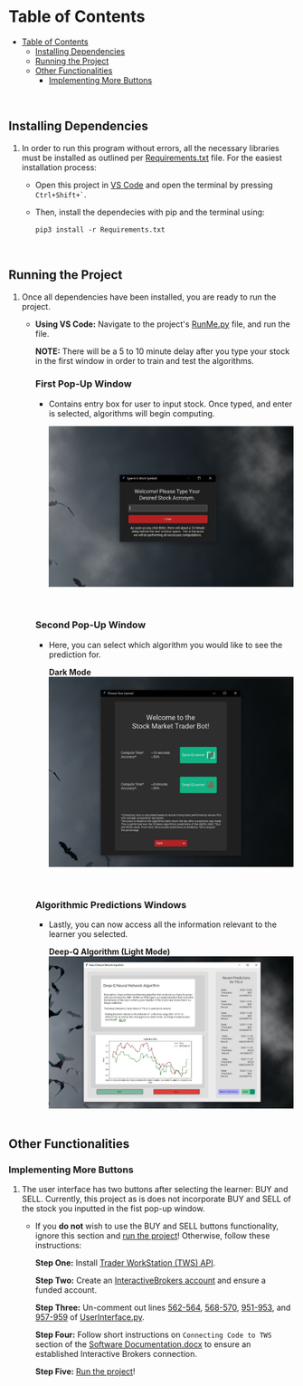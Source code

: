 # Table of Contents
- [Table of Contents](#table-of-contents)
  - [Installing Dependencies ](#installing-dependencies-)
  - [Running the Project](#running-the-project)
  - [Other Functionalities](#other-functionalities)
    - [Implementing More Buttons](#implementing-more-buttons)

<br>

## Installing Dependencies <a name="Introduction"></a>
1. In order to run this program without errors, all the necessary libraries must be installed as outlined per [Requirements.txt](https://github.com/dannyleall/StockMarketTraderBot/blob/main/Requirements.txt) file. For the easiest installation process: 
   - Open this project in [VS Code](https://code.visualstudio.com/download) and open the terminal by pressing 
``
Ctrl+Shift+`
``.
   - Then, install the dependecies with pip and the terminal using:
  
     ```
     pip3 install -r Requirements.txt
     ```
<br>

## Running the Project
1. Once all dependencies have been installed, you are ready to run the project.
    - **Using VS Code:** Navigate to the project's [RunMe.py]([##RunMe.py](https://github.com/dannyleall/StockMarketTraderBot/blob/main/RunMe.py)) file, and run the file. 
        
        **NOTE:** There will be a 5 to 10 minute delay after you type your stock in the first window in order to train and test the algorithms.
        <br>

        ### First Pop-Up Window
        - Contains entry box for user to input stock. Once typed, and enter is selected, algorithms will begin computing.
  
          ![](Images/FirstWindow.png)
          
          <br>

        ### Second Pop-Up Window
        - Here, you can select which algorithm you would like to see the prediction for.
        
            **Dark Mode**
          ![](Images/DarkSecondWindow.png)

          <br>

        ### Algorithmic Predictions Windows
        - Lastly, you can now access all the information relevant to the learner you selected.
 
            **Deep-Q Algorithm (Light Mode)**
          ![](Images/LightLastWindow.png)  
          <br>

## Other Functionalities
### Implementing More Buttons
1. The user interface has two buttons after selecting the learner: BUY and SELL. Currently, this project as is does not incorporate BUY and SELL of the stock you inputted in the fist pop-up window.

    - If you **do not** wish to use the BUY and SELL buttons functionality, ignore this section and [run the project](#running-the-project)! Otherwise, follow these instructions:
    
        **Step One:** Install [Trader WorkStation (TWS) API](https://www.interactivebrokers.com/en/trading/tws.php#tws-software).
        
        **Step Two:** Create an [InteractiveBrokers account](https://gdcdyn.interactivebrokers.com/Universal/Application) and ensure a funded account.

        **Step Three:** Un-comment out lines [562-564](https://github.com/dannyleall/StockMarketTraderBot/blob/main/UserInterface.py#L562-L564), [568-570](https://github.com/dannyleall/StockMarketTraderBot/blob/main/UserInterface.py#L568-L570), [951-953](https://github.com/dannyleall/StockMarketTraderBot/blob/main/UserInterface.py#L951-L953), and [957-959](https://github.com/dannyleall/StockMarketTraderBot/blob/main/UserInterface.py#L951-L953) of [UserInterface.py](https://github.com/dannyleall/StockMarketTraderBot/blob/main/UserInterface.py).

        **Step Four:** Follow short instructions on `Connecting Code to TWS` section of the [Software Documentation.docx](https://github.com/dannyleall/StockMarketTraderBot/blob/main/Software%20Documentation.docx) to ensure an established Interactive Brokers connection.

        **Step Five:** [Run the project](#running-the-project)!
